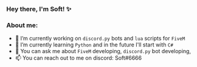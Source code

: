 ### Hey there, I'm Soft! ✨

### About me:

- 🔭 I’m currently working on `discord.py` bots and `lua` scripts for `FiveM`
- 🌱 I’m currently learning `Python` and in the future I'll start with `C#`
- 💬 You can ask me about `FiveM` developing, `discord.py` bot developing, 
- 📫 You can reach out to me on discord: Soft#6666

<!--
**ssooftt/ssooftt** is a ✨ _special_ ✨ repository because its `README.md` (this file) appears on your GitHub profile.

Here are some ideas to get you started:

- 🔭 I’m currently working on ...
- 🌱 I’m currently learning ...
- 👯 I’m looking to collaborate on ...
- 🤔 I’m looking for help with ...
- 💬 Ask me about ...
- 📫 How to reach me: ...
- 😄 Pronouns: ...
- ⚡ Fun fact: ...
-->

